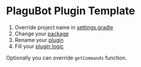 # PlaguBot Plugin Template

1. Override project name in [settings.gradle](https://github.com/InsanusMokrassar/PlaguBotPluginTemplate/settings.gradle)
2. Change your [package](https://github.com/InsanusMokrassar/PlaguBotPluginTemplate/src/main/kotlin)
3. Rename your [plugin](https://github.com/InsanusMokrassar/PlaguBotPluginTemplate/src/main/kotlin/plagubot_plugin/Plugin.kt)
4. Fill your [plugin logic](https://github.com/InsanusMokrassar/PlaguBotPluginTemplate/src/main/kotlin/plagubot_plugin/Plugin.kt#L18)

Optionally you can override `getCommands` function.
